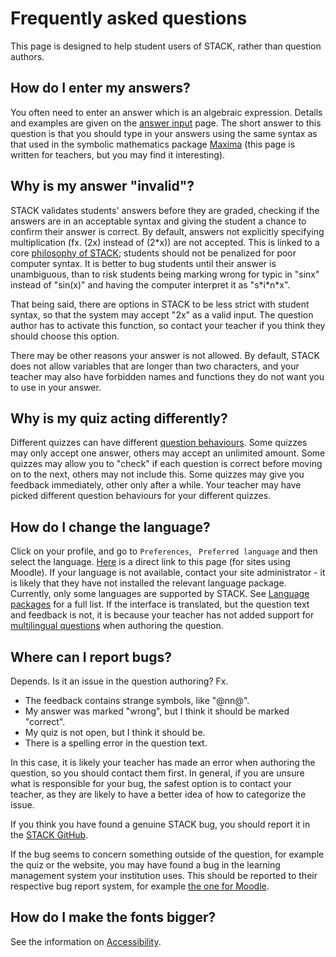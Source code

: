 # Frequently asked questions #

This page is designed to help student users of STACK, rather than question authors.

## How do I enter my answers?

You often need to enter an answer which is an algebraic expression. Details and examples are given on the [answer input](Answer_input.md) page. The short answer to this question is that you should type in your answers using the same syntax as that used in the symbolic mathematics package [Maxima](../CAS/Maxima.md) (this page is written for teachers, but you may find it interesting).

## Why is my answer "invalid"?

STACK validates students' answers before they are graded, checking if the answers are in an acceptable syntax and giving the student a chance to confirm their answer is correct. By default, answers not explicitly specifying multiplication (fx. \(2x\) instead of \(2*x\)) are not accepted. This is linked to a core [philosophy of STACK](../About/The_philosophy_of_STACK.md); students should not be penalized for poor computer syntax. It is better to bug students until their answer is unambiguous, than to risk students being marking wrong for typic in "sinx" instead of "sin(x)" and having the computer interpret it as "s\*i\*n\*x".

That being said, there are options in STACK to be less strict with student syntax, so that the system may accept "2x" as a valid input. The question author has to activate this function, so contact your teacher if you think they should choose this option.

There may be other reasons your answer is not allowed. By default, STACK does not allow variables that are longer than two characters, and your teacher may also have forbidden names and functions they do not want you to use in your answer.

## Why is my quiz acting differently?

Different quizzes can have different [question behaviours](https://docs.moodle.org/37/en/Question_behaviours). Some quizzes may only accept one answer, others may accept an unlimited amount. Some quizzes may allow you to "check" if each question is correct before moving on to the next, others may not include this. Some quizzes may give you feedback immediately, other only after a while. Your teacher may have picked different question behaviours for your different quizzes.

## How do I change the language?

Click on your profile, and go to `Preferences`, ` Preferred language` and then select the language. [Here](https://stack2.maths.ed.ac.uk/demo2018/user/language.php) is a direct link to this page (for sites using Moodle). If your language is not available, contact your site administrator - it is likely that they have not installed the relevant language package. Currently, only some languages are supported by STACK. See [Language packages](../Developers/Language_packages.md) for a full list. If the interface is translated, but the question text and feedback is not, it is because your teacher has not added support for [multilingual questions](../Authoring/Languages.md) when authoring the question.

## Where can I report bugs?

Depends. Is it an issue in the question authoring? Fx.

- The feedback contains strange symbols, like "@nn@".
- My answer was marked "wrong", but I think it should be marked "correct".
- My quiz is not open, but I think it should be.
- There is a spelling error in the question text.

In this case, it is likely your teacher has made an error when authoring the question, so you should contact them first. In general, if you are unsure what is responsible for your bug, the safest option is to contact your teacher, as they are likely to have a better idea of how to categorize the issue.

If you think you have found a genuine STACK bug, you should report it in the [STACK GitHub](https://github.com/maths/moodle-qtype_stack/issues).

If the bug seems to concern something outside of the question, for example the quiz or the website, you may have found a bug in the learning management system your institution uses. This should be reported to their respective bug report system, for example [the one for Moodle](https://tracker.moodle.org/secure/Dashboard.jspa).

## How do I make the fonts bigger?

See the information on [Accessibility](Accessibility.md).